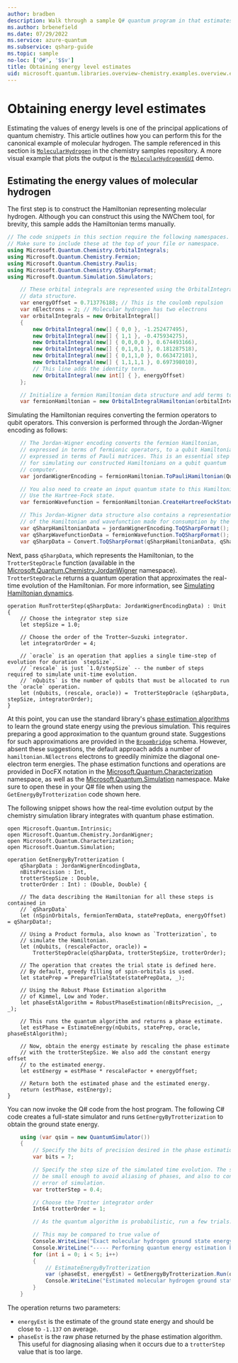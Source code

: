 ```yaml
---
author: bradben
description: Walk through a sample Q# quantum program in that estimates the energy level values of molecular hydrogen.
ms.author: brbenefield
ms.date: 07/29/2022
ms.service: azure-quantum
ms.subservice: qsharp-guide
ms.topic: sample
no-loc: ['Q#', '$$v']
title: Obtaining energy level estimates
uid: microsoft.quantum.libraries.overview-chemistry.examples.overview.energyestimate
---
```


# Obtaining energy level estimates

Estimating the values of energy levels is one of the principal applications of quantum chemistry. This article outlines how you can perform this for the canonical example of molecular hydrogen. The sample referenced in this section is [`MolecularHydrogen`](https://github.com/microsoft/Quantum/tree/main/samples/chemistry/MolecularHydrogen) in the chemistry samples repository. A more visual example that plots the output is the [`MolecularHydrogenGUI`](https://github.com/microsoft/Quantum/tree/main/samples/chemistry/MolecularHydrogenGUI) demo.

## Estimating the energy values of molecular hydrogen

The first step is to construct the Hamiltonian representing molecular hydrogen. Although you can construct this using the NWChem tool, for brevity, this sample adds the Hamiltonian terms manually.

```csharp
// The code snippets in this section require the following namespaces.
// Make sure to include these at the top of your file or namespace.
using Microsoft.Quantum.Chemistry.OrbitalIntegrals;
using Microsoft.Quantum.Chemistry.Fermion;
using Microsoft.Quantum.Chemistry.Paulis;
using Microsoft.Quantum.Chemistry.QSharpFormat;
using Microsoft.Quantum.Simulation.Simulators;
```

```csharp
    // These orbital integrals are represented using the OrbitalIntegral
    // data structure.
    var energyOffset = 0.713776188; // This is the coulomb repulsion
    var nElectrons = 2; // Molecular hydrogen has two electrons
    var orbitalIntegrals = new OrbitalIntegral[]
    {
        new OrbitalIntegral(new[] { 0,0 }, -1.252477495),
        new OrbitalIntegral(new[] { 1,1 }, -0.475934275),
        new OrbitalIntegral(new[] { 0,0,0,0 }, 0.674493166),
        new OrbitalIntegral(new[] { 0,1,0,1 }, 0.181287518),
        new OrbitalIntegral(new[] { 0,1,1,0 }, 0.663472101),
        new OrbitalIntegral(new[] { 1,1,1,1 }, 0.697398010),
        // This line adds the identity term.
        new OrbitalIntegral(new int[] { }, energyOffset)
    };

    // Initialize a fermion Hamiltonian data structure and add terms to it.
    var fermionHamiltonian = new OrbitalIntegralHamiltonian(orbitalIntegrals).ToFermionHamiltonian();
```

Simulating the Hamiltonian requires converting the fermion operators to qubit operators. This conversion is performed through the Jordan-Wigner encoding as follows:

```csharp
    // The Jordan-Wigner encoding converts the fermion Hamiltonian, 
    // expressed in terms of fermionic operators, to a qubit Hamiltonian,
    // expressed in terms of Pauli matrices. This is an essential step
    // for simulating our constructed Hamiltonians on a qubit quantum
    // computer.
    var jordanWignerEncoding = fermionHamiltonian.ToPauliHamiltonian(QubitEncoding.JordanWigner);

    // You also need to create an input quantum state to this Hamiltonian.
    // Use the Hartree-Fock state.
    var fermionWavefunction = fermionHamiltonian.CreateHartreeFockState(nElectrons);

    // This Jordan-Wigner data structure also contains a representation 
    // of the Hamiltonian and wavefunction made for consumption by the Q# operations.
    var qSharpHamiltonianData = jordanWignerEncoding.ToQSharpFormat();
    var qSharpWavefunctionData = fermionWavefunction.ToQSharpFormat();
    var qSharpData = Convert.ToQSharpFormat(qSharpHamiltonianData, qSharpWavefunctionData);
```

Next, pass `qSharpData`, which represents the Hamiltonian, to the `TrotterStepOracle` function (available in the [Microsoft.Quantum.Chemistry.JordanWigner](xref:Microsoft.Quantum.Chemistry.JordanWigner) namespace). `TrotterStepOracle` returns a quantum operation that approximates the real-time evolution of the Hamiltonian. For more information, see [Simulating Hamiltonian dynamics](xref:microsoft.quantum.libraries.overview-chemistry.concepts.simulationalgorithms).

```qsharp
operation RunTrotterStep(qSharpData: JordanWignerEncodingData) : Unit {
    // Choose the integrator step size
    let stepSize = 1.0;

    // Choose the order of the Trotter—Suzuki integrator.
    let integratorOrder = 4;

    // `oracle` is an operation that applies a single time-step of evolution for duration `stepSize`.
    // `rescale` is just `1.0/stepSize` -- the number of steps required to simulate unit-time evolution.
    // `nQubits` is the number of qubits that must be allocated to run the `oracle` operation.
    let (nQubits, (rescale, oracle)) =  TrotterStepOracle (qSharpData, stepSize, integratorOrder);
}
```

At this point, you can use the standard library's [phase estimation algorithms](xref:microsoft.quantum.libraries.overview.characterization) to learn the ground state energy using the previous simulation. This requires preparing a good approximation to the quantum ground state. Suggestions for such approximations are provided in the [`Broombridge`](xref:microsoft.quantum.libraries.overview.chemistry.schema.broombridge) schema. However, absent these suggestions, the default approach adds a number of `hamiltonian.NElectrons` electrons to greedily minimize the diagonal one-electron term energies. The phase estimation functions and operations are provided in DocFX notation in the [Microsoft.Quantum.Characterization](xref:Microsoft.Quantum.Characterization) namespace, as well as the [Microsoft.Quantum.Simulation](xref:Microsoft.Quantum.Simulation) namespace. Make sure to open these in your Q# file when using the `GetEnergyByTrotterization` code shown here.

The following snippet shows how the real-time evolution output by the chemistry simulation library integrates with quantum phase estimation.

```qsharp
open Microsoft.Quantum.Intrinsic;
open Microsoft.Quantum.Chemistry.JordanWigner;
open Microsoft.Quantum.Characterization;
open Microsoft.Quantum.Simulation;

operation GetEnergyByTrotterization (
    qSharpData : JordanWignerEncodingData,
    nBitsPrecision : Int,
    trotterStepSize : Double,
    trotterOrder : Int) : (Double, Double) {

    // The data describing the Hamiltonian for all these steps is contained in
    // `qSharpData`
    let (nSpinOrbitals, fermionTermData, statePrepData, energyOffset) = qSharpData!;

    // Using a Product formula, also known as `Trotterization`, to
    // simulate the Hamiltonian.
    let (nQubits, (rescaleFactor, oracle)) = 
        TrotterStepOracle(qSharpData, trotterStepSize, trotterOrder);

    // The operation that creates the trial state is defined here.
    // By default, greedy filling of spin-orbitals is used.
    let statePrep = PrepareTrialState(statePrepData, _);

    // Using the Robust Phase Estimation algorithm
    // of Kimmel, Low and Yoder.
    let phaseEstAlgorithm = RobustPhaseEstimation(nBitsPrecision, _, _);

    // This runs the quantum algorithm and returns a phase estimate.
    let estPhase = EstimateEnergy(nQubits, statePrep, oracle, phaseEstAlgorithm);

    // Now, obtain the energy estimate by rescaling the phase estimate
    // with the trotterStepSize. We also add the constant energy offset
    // to the estimated energy.
    let estEnergy = estPhase * rescaleFactor + energyOffset;

    // Return both the estimated phase and the estimated energy.
    return (estPhase, estEnergy);
}
```

You can now invoke the Q# code from the host program. The following C# code creates a full-state simulator and runs `GetEnergyByTrotterization` to obtain the ground state energy.

```csharp
    using (var qsim = new QuantumSimulator())
    {
        // Specify the bits of precision desired in the phase estimation algorithm
        var bits = 7;

        // Specify the step size of the simulated time evolution. The step size needs to
        // be small enough to avoid aliasing of phases, and also to control the
        // error of simulation.
        var trotterStep = 0.4;

        // Choose the Trotter integrator order
        Int64 trotterOrder = 1;

        // As the quantum algorithm is probabilistic, run a few trials.

        // This may be compared to true value of
        Console.WriteLine("Exact molecular hydrogen ground state energy: -1.137260278.\n");
        Console.WriteLine("----- Performing quantum energy estimation by Trotter simulation algorithm");
        for (int i = 0; i < 5; i++)
        {
            // EstimateEnergyByTrotterization
            var (phaseEst, energyEst) = GetEnergyByTrotterization.Run(qsim, qSharpData, bits, trotterStep, trotterOrder).Result;
            Console.WriteLine("Estimated molecular hydrogen ground state energy: {0}", energyEst);
        }
    }
```

The operation returns two parameters:

- `energyEst` is the estimate of the ground state energy and should be close to `-1.137` on average.
- `phaseEst` is the raw phase returned by the phase estimation algorithm. This useful for diagnosing aliasing when it occurs due to a `trotterStep` value that is too large.
